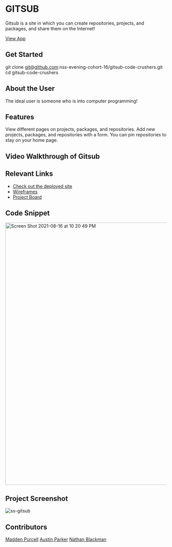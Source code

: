 # GITSUB 

Gitsub is a site in which you can create repositories, projects, and packages, and share them on the Internet!

[View App](gitsub-codecrushers.netlify.app)

## Get Started 
git clone git@github.com:nss-evening-cohort-16/gitsub-code-crushers.git
cd gitsub-code-crushers

## About the User
The ideal user is someone who is into computer programming!

## Features 
View different pages on projects, packages, and repositories.
Add new projects, packages, and repositories with a form.
You can pin repositories to stay on your home page.

## Video Walkthrough of Gitsub
<!-- We will all add loom link -->

## Relevant Links
- [Check out the deployed site](gitsub-codecrushers.netlify.app)
- [Wireframes](https://docs.google.com/presentation/d/1Bw1z6R-InxbsCdcFbQfylTqSp_CbZRpCkMaiLhLUYT0/edit)
- [Project Board](https://github.com/nss-evening-cohort-16/gitsub-code-crushers/projects/2)

## Code Snippet <!-- OPTIONAL, but doesn't hurt -->
<img width="819" alt="Screen Shot 2021-08-16 at 10 20 49 PM" src="https://user-images.githubusercontent.com/86999347/129659681-f307eaca-d233-41fa-9497-613501156e3c.png">

## Project Screenshot
![ss-gitsub](https://user-images.githubusercontent.com/70224936/129659154-17ca2dc9-528c-499e-970d-275f22483b2d.png)


## Contributors
[Madden Purcell](https://github.com/pmpurcell)
[Austin Parker](https://github.com/austincparker)
[Nathan Blackman](https://github.com/NathanBlackman)
